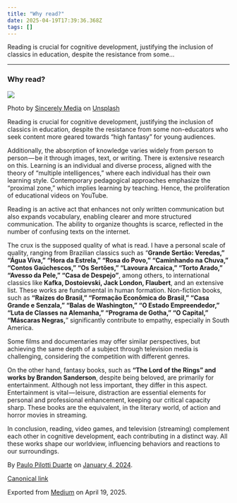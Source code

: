 ```yaml
---
title: "Why read?"
date: 2025-04-19T17:39:36.368Z
tags: []
---
```


Reading is crucial for cognitive development, justifying the inclusion of classics in education, despite the resistance from some…

* * *

### Why read?

![](https://cdn-images-1.medium.com/max/800/0*ayoqit8OjVwA58ZK)

Photo by [Sincerely Media](https://unsplash.com/@sincerelymedia?utm_source=medium&utm_medium=referral) on [Unsplash](https://unsplash.com?utm_source=medium&utm_medium=referral)

Reading is crucial for cognitive development, justifying the inclusion of classics in education, despite the resistance from some non-educators who seek content more geared towards “high fantasy” for young audiences.

Additionally, the absorption of knowledge varies widely from person to person — be it through images, text, or writing. There is extensive research on this. Learning is an individual and diverse process, aligned with the theory of “multiple intelligences,” where each individual has their own learning style. Contemporary pedagogical approaches emphasize the “proximal zone,” which implies learning by teaching. Hence, the proliferation of educational videos on YouTube.

Reading is an active act that enhances not only written communication but also expands vocabulary, enabling clearer and more structured communication. The ability to organize thoughts is scarce, reflected in the number of confusing texts on the internet.

The crux is the supposed quality of what is read. I have a personal scale of quality, ranging from Brazilian classics such as “**Grande Sertão: Veredas,” “Água Viva,” “Hora da Estrela,” “Rosa do Povo,” “Caminhando na Chuva,” “Contos Gaúchescos,” “Os Sertões,” “Lavoura Arcaica,” “Torto Arado,” “Avesso da Pele,” “Casa de Despejo”**, among others, to international classics like **Kafka, Dostoievski, Jack London, Flaubert**, and an extensive list. These works are fundamental in human formation. Non-fiction books, such as **“Raízes do Brasil,” “Formação Econômica do Brasil,” “Casa Grande e Senzala,” “Balas de Washington,” “O Estado Empreendedor,” “Luta de Classes na Alemanha,” “Programa de Gotha,” “O Capital,” “Máscaras Negras,**” significantly contribute to empathy, especially in South America.

Some films and documentaries may offer similar perspectives, but achieving the same depth of a subject through television media is challenging, considering the competition with different genres.

On the other hand, fantasy books, such as **“The Lord of the Rings” and works by Brandon Sanderson**, despite being beloved, are primarily for entertainment. Although not less important, they differ in this aspect. Entertainment is vital — leisure, distraction are essential elements for personal and professional enhancement, keeping our critical capacity sharp. These books are the equivalent, in the literary world, of action and horror movies in streaming.

In conclusion, reading, video games, and television (streaming) complement each other in cognitive development, each contributing in a distinct way. All these works shape our worldview, influencing behaviors and reactions to our surroundings.

By [Paulo Pilotti Duarte](https://medium.com/@paulopilotti) on [January 4, 2024](https://medium.com/p/c6bc50f88a7f).

[Canonical link](https://medium.com/@paulopilotti/why-read-c6bc50f88a7f)

Exported from [Medium](https://medium.com) on April 19, 2025.